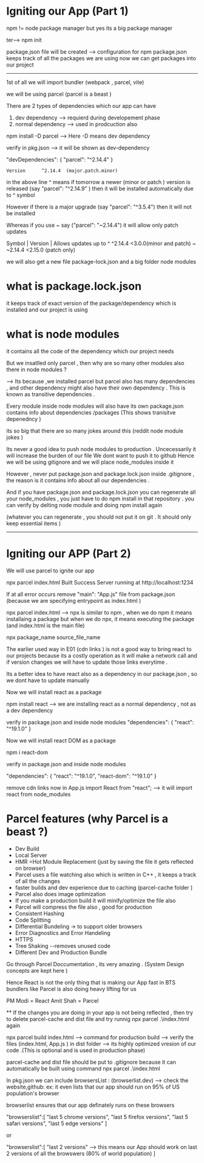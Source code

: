 
# Igniting our App (Part 1)

npm != node package manager 
but yes its a big package manager 


ter--> npm init


package.json file will be created --> configuration for npm 
package.json keeps track of all the packages we are using
now we can get packages into our project 

---------------

1st of all we will import bundler (webpack , parcel, vite)  

we will be using parcel  (parcel is  a beast )

There are 2 types of dependencies which our app can have
1) dev dependency  --> requierd during developement phase 
2) normal dependency --> used in prodcuction also

npm install -D parcel      --> Here -D means dev dependency 

verify in pkg.json --> it will be shown as dev-dependency 

"devDependencies": {
    "parcel": "^2.14.4"
  }

	Version	     ^2.14.4  (major.patch.minor)
  

in the above line ^ means if tomorrow a newer (minor or patch  ) version is released (say "parcel": "^2.14.9" ) then it will be installed automatically due to ^ symbol

However if there is a major upgrade (say "parcel": "^3.5.4") then it will not be installed 

Whereas if you use ~ say ("parcel": "~2.14.4") it will allow only patch updates 


Symbol |   	Version	  |       Allows updates up to
^	         ^2.14.4	          <3.0.0(minor and patch)
~	         ~2.14.4	           <2.15.0 (patch only)
  


we will also get a new file package-lock.json and a big folder node modules 

# what is package.lock.json 
it keeps track of exact version of the package/dependency  which is installed and our project is using 


# what is node modules
it contains all the code of the dependency which our project needs 




But we insatlled only parcel , then why are so many other modules also there in node modules ?

--> Its because ,we installed parcel but parcel also has many dependencies  , and other dependency might also  have their own dependency . This is known as transitive dependencies .

Every module inside node modules will also have its own package.json contains info about dependencies /packages   (This shows tranisitve depenedncy )


its so big that there are so many jokes around this (reddit node module jokes )


Its never a good idea to push node modules to production . Uncecessarily it will increase the burden of our file 
We dont want to push it to github 
Hence we will be using gitignore and we will place node_modules inside it


However , never put package.json and package.lock.json inside .gitignore , the reason is it contains info about all our dependencies .

And if you have package.json and package.lock.json you can regenerate all your node_modules , you just have to do npm install in that repository .
you can verify by delting node module and doing npm install again 

(whatever you can regenerate , you should not put it on git . It should only keep essential items )


----------------------------------------------------------------------------------------------------------

# Igniting our APP (Part 2)

We will use parcel to ignite our app

npx parcel index.html
Built Success 
Server running at http://localhost:1234

If at all error occurs remove "main": "App.js" file from package.json (because we are specifying entrypoint as index.html )

npx parcel index.html -->  npx is similar to npm , when we do npm it means installaing a package but when we do  npx, it  means executing the package  
                           (and index.html is the main file) 

npx package_name source_file_name



The earlier used way in E01  (cdn links ) is not a good way to bring react to our projects because its a costly operation as it will make a network call and if version changes we will have to update those links everytime .

Its a better idea to have react also as a dependency in our package.json , so we dont have to update manually 


Now we will install react as a package 

 npm install react    --> we are installing react as a normal dependency , not as a dev dependency 

 verify in package.json and inside node modules 
  "dependencies": {
    "react": "^19.1.0"
  }

  Now we will install react DOM  as a package 

npm i react-dom

 verify in package.json and inside node modules 

  "dependencies": {
    "react": "^19.1.0",
    "react-dom": "^19.1.0"
  }


  remove cdn links 
  now in App.js
  import React from "react";    --> it will import react from node_modules




# Parcel features (why Parcel is a beast ?)
- Dev Build
- Local Server
- HMR =Hot Module Replacement  (just by saving the file it gets reflected on browser)
- Parcel uses a file watching also which is written in C++ , it keeps a track of all the changes 
- faster builds and dev experience due to caching (parcel-cache folder )
- Parcel also does image optimization
- If you make a production build it will minify/optimize the file also
- Parcel will compress the file also , good for production
- Consistent Hashing 
- Code Splitting 
- Differential Bundeling -> to support older browsers 
- Error Diagnostics and Error Handeling
- HTTPS 
- Tree Shaking --removes unused code 
- Different Dev and Production Bundle 




Go through Parcel Doccumentation , its very amazing . (System Design concepts are kept here )

Hence React is not the only thing that is making our App fast in BTS bundlers like Parcel is also doing heavy lifting  for us 

PM Modi = React 
Amit Shah = Parcel 

** If the changes you are doing in your app is not being reflected , then try to delete parcel-cache and dist file and try runnig npx parcel .\index.html again



npx parcel build index.html   --> command for production build --> verify the files (index.html, App.js ) in dist folder --> its highly optimized vresion of our code .(This is optional and is used in production phase)


parcel-cache and dist file should be put to .gitignore because it can automatically be built using command  npx parcel .\index.html 




In pkg.json we can include browsersList :  (browserlist.dev)  --> check the website,github:
 ex: it even lists that our app should run on 95% of US population's browser 

browserlist ensures that our app definately runs on these browsers

 "browserslist":[
 "last 5 chrome versions",
 "last 5 firefox versions",
 "last 5 safari versions",
 "last 5 edge versions"
  ]


  or 

  "browserslist":[
    "last 2 versions"           --> this means our App should work on last 2 versions of all the browswers (80% of world population)
  ]



